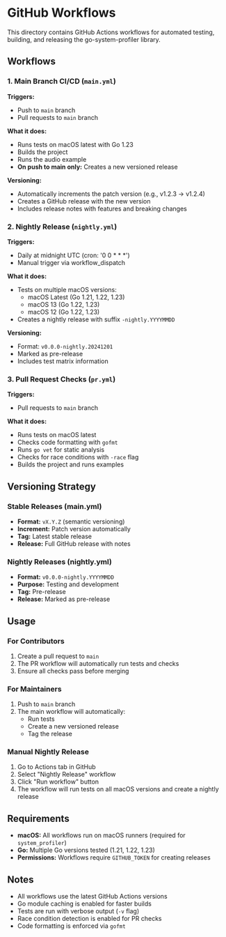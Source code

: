 # GitHub Workflows

This directory contains GitHub Actions workflows for automated testing, building, and releasing the go-system-profiler library.

## Workflows

### 1. Main Branch CI/CD (`main.yml`)

**Triggers:**
- Push to `main` branch
- Pull requests to `main` branch

**What it does:**
- Runs tests on macOS latest with Go 1.23
- Builds the project
- Runs the audio example
- **On push to main only:** Creates a new versioned release

**Versioning:**
- Automatically increments the patch version (e.g., v1.2.3 → v1.2.4)
- Creates a GitHub release with the new version
- Includes release notes with features and breaking changes

### 2. Nightly Release (`nightly.yml`)

**Triggers:**
- Daily at midnight UTC (cron: '0 0 * * *')
- Manual trigger via workflow_dispatch

**What it does:**
- Tests on multiple macOS versions:
  - macOS Latest (Go 1.21, 1.22, 1.23)
  - macOS 13 (Go 1.22, 1.23)
  - macOS 12 (Go 1.22, 1.23)
- Creates a nightly release with suffix `-nightly.YYYYMMDD`

**Versioning:**
- Format: `v0.0.0-nightly.20241201`
- Marked as pre-release
- Includes test matrix information

### 3. Pull Request Checks (`pr.yml`)

**Triggers:**
- Pull requests to `main` branch

**What it does:**
- Runs tests on macOS latest
- Checks code formatting with `gofmt`
- Runs `go vet` for static analysis
- Checks for race conditions with `-race` flag
- Builds the project and runs examples

## Versioning Strategy

### Stable Releases (main.yml)
- **Format:** `vX.Y.Z` (semantic versioning)
- **Increment:** Patch version automatically
- **Tag:** Latest stable release
- **Release:** Full GitHub release with notes

### Nightly Releases (nightly.yml)
- **Format:** `v0.0.0-nightly.YYYYMMDD`
- **Purpose:** Testing and development
- **Tag:** Pre-release
- **Release:** Marked as pre-release

## Usage

### For Contributors
1. Create a pull request to `main`
2. The PR workflow will automatically run tests and checks
3. Ensure all checks pass before merging

### For Maintainers
1. Push to `main` branch
2. The main workflow will automatically:
   - Run tests
   - Create a new versioned release
   - Tag the release

### Manual Nightly Release
1. Go to Actions tab in GitHub
2. Select "Nightly Release" workflow
3. Click "Run workflow" button
4. The workflow will run tests on all macOS versions and create a nightly release

## Requirements

- **macOS:** All workflows run on macOS runners (required for `system_profiler`)
- **Go:** Multiple Go versions tested (1.21, 1.22, 1.23)
- **Permissions:** Workflows require `GITHUB_TOKEN` for creating releases

## Notes

- All workflows use the latest GitHub Actions versions
- Go module caching is enabled for faster builds
- Tests are run with verbose output (`-v` flag)
- Race condition detection is enabled for PR checks
- Code formatting is enforced via `gofmt`
